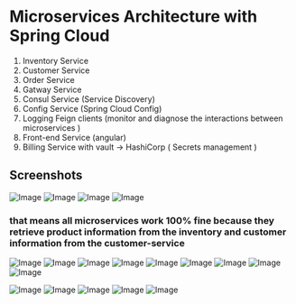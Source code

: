# Microservices Architecture with Spring Cloud

1. Inventory Service
2. Customer Service
3. Order Service
4. Gatway Service
5. Consul Service (Service Discovery)
6. Config Service (Spring Cloud Config)
7. Logging Feign clients (monitor and diagnose the interactions between microservices )
8. Front-end Service (angular)
9. Billing Service with vault -> HashiCorp ( Secrets management )

## Screenshots

![Image](screenes/1.png)
![Image](screenes/2.png)
![Image](screenes/3.png)
![Image](screenes/4.png)

### that means all microservices work 100% fine because they retrieve product information from the inventory and customer information from the customer-service

![Image](screenes/5.png)
![Image](screenes/6.png)
![Image](screenes/7.png)
![Image](screenes/8.png)
![Image](screenes/9.png)
![Image](screenes/10.png)
![Image](screenes/11.png)
![Image](screenes/12.png)
![Image](screenes/13.png)

![Image](screenes/15.png)
![Image](screenes/16.png)
![Image](screenes/17.png)
![Image](screenes/18.png)
![Image](screenes/19.png)
